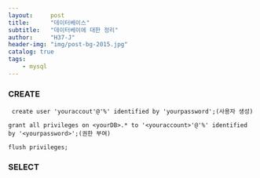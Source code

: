 ```yaml
---
layout:     post
title:      "데이터베이스"
subtitle:   "데이터베이에 대한 정리"
author:     "H37-J"
header-img: "img/post-bg-2015.jpg"
catalog: true
tags:
    - mysql
---
```


### CREATE

```mysql
 create user 'youraccout'@'%' identified by 'yourpassword';(사용자 생성)

grant all privileges on <yourDB>.* to '<youraccount>'@'%' identified by '<yourpassword>';(권한 부여)

flush privileges;
```

### SELECT
